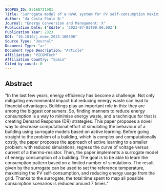 ```yaml
---
SCOPUS_ID: 85160721981
Title: "Surrogate model of a HVAC system for PV self-consumption maximisation"
Author: "da Costa Paulo B."
Journal: "Energy Conversion and Management: X"
Publication Date: {'$date': '2023-07-01T00:00:00Z'}
Publication Year: 2023
DOI: "10.1016/j.ecmx.2023.100396"
Source Type: "Journal"
Document Type: "ar"
Document Type Description: "Article"
Affiliation: "VICOMTech"
Affiliation Country: "Spain"
Cited by count: 0
---
```


## Abstract
"In the last few years, energy efficiency has become a challenge. Not only mitigating environmental impact but reducing energy waste can lead to financial advantages. Buildings play an important role in this: they are among the biggest consumers. So, finding manners to reduce energy consumption is a way to minimise energy waste, and a technique for that is creating Demand Response (DR) strategies. This paper proposes a novel way to decrease computational effort of simulating the behaviour of a building using surrogate models based on active learning. Before going straight to the problem of a building, which is complex and computationally costly, the paper proposes the approach of active learning to a smaller problem: with reduced simulations, regress the curve of voltage versus current of a thermo-resistor. Then, the paper implements a surrogate model of energy consumption of a building. The goal is to be able to learn the consumption pattern based on a limited number of simulations. The result given by the surrogate can be used to set the reference temperature, maximising the PV self-consumption, and reducing energy usage from the grid. Thanks to the surrogate, the total time spent to map all possible consumption scenarios is reduced around 7 times."
